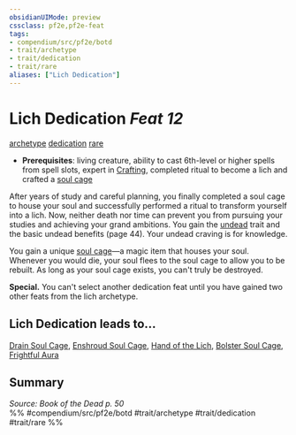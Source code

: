 ```yaml
---
obsidianUIMode: preview
cssclass: pf2e,pf2e-feat
tags:
- compendium/src/pf2e/botd
- trait/archetype
- trait/dedication
- trait/rare
aliases: ["Lich Dedication"]
---
```

# Lich Dedication  *Feat 12*  
[archetype](rules/traits/archetype.md)  [dedication](rules/traits/dedication.md)  [rare](rules/traits/rare.md)  

- **Prerequisites**: living creature, ability to cast 6th-level or higher spells from spell slots, expert in [Crafting](compendium/skills.md#Crafting), completed ritual to become a lich and crafted a [soul cage](compendium/equipment/items/soul-cage-botd.md)

After years of study and careful planning, you finally completed a soul cage to house your soul and successfully performed a ritual to transform yourself into a lich. Now, neither death nor time can prevent you from pursuing your studies and achieving your grand ambitions. You gain the [undead](rules/traits/undead.md) trait and the basic undead benefits (page 44). Your undead craving is for knowledge.

You gain a unique [soul cage](compendium/equipment/items/soul-cage-botd.md)—a magic item that houses your soul. Whenever you would die, your soul flees to the soul cage to allow you to be rebuilt. As long as your soul cage exists, you can't truly be destroyed.

**Special.** You can't select another dedication feat until you have gained two other feats from the lich archetype.

## Lich Dedication leads to...

[Drain Soul Cage](compendium/feats/drain-soul-cage-botd.md), [Enshroud Soul Cage](compendium/feats/enshroud-soul-cage-botd.md), [Hand of the Lich](compendium/feats/hand-of-the-lich-botd.md), [Bolster Soul Cage](compendium/feats/bolster-soul-cage-botd.md), [Frightful Aura](compendium/feats/frightful-aura-botd.md)

## Summary

*Source: Book of the Dead p. 50*  
%% #compendium/src/pf2e/botd #trait/archetype #trait/dedication #trait/rare %%